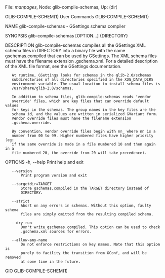 File: *manpages*,  Node: glib-compile-schemas,  Up: (dir)

GLIB-COMPILE-SCHEM(1)            User Commands           GLIB-COMPILE-SCHEM(1)



NAME
       glib-compile-schemas - GSettings schema compiler

SYNOPSIS
       glib-compile-schemas [OPTION...] {DIRECTORY}

DESCRIPTION
       glib-compile-schemas compiles all the GSettings XML schema files in
       DIRECTORY into a binary file with the name gschemas.compiled that can
       be used by GSettings. The XML schema files must have the filename
       extension .gschema.xml. For a detailed description of the XML file
       format, see the GSettings documentation.

       At runtime, GSettings looks for schemas in the glib-2.0/schemas
       subdirectories of all directories specified in the XDG_DATA_DIRS
       environment variable. The usual location to install schema files is
       /usr/share/glib-2.0/schemas.

       In addition to schema files, glib-compile-schemas reads 'vendor
       override' files, which are key files that can override default values
       for keys in the schemas. The group names in the key files are the
       schema id, and the values are written in serialized GVariant form.
       Vendor override files must have the filename extension
       .gschema.override.

       By convention, vendor override files begin with nn_ where nn is a
       number from 00 to 99. Higher numbered files have higher priority (eg:
       if the same override is made in a file numbered 10 and then again in a
       file numbered 20, the override from 20 will take precedence).

OPTIONS
       -h, --help
           Print help and exit

       --version
           Print program version and exit

       --targetdir=TARGET
           Store gschemas.compiled in the TARGET directory instead of
           DIRECTORY.

       --strict
           Abort on any errors in schemas. Without this option, faulty schema
           files are simply omitted from the resulting compiled schema.

       --dry-run
           Don't write gschemas.compiled. This option can be used to check
           .gschema.xml sources for errors.

       --allow-any-name
           Do not enforce restrictions on key names. Note that this option is
           purely to facility the transition from GConf, and will be removed
           at some time in the future.



GIO                                                      GLIB-COMPILE-SCHEM(1)
